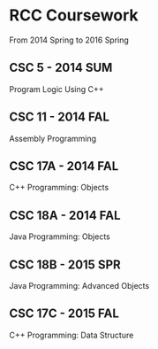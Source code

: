 # RCC Coursework
From 2014 Spring to 2016 Spring
## CSC 5 - 2014 SUM
Program Logic Using C++
## CSC 11 - 2014 FAL
Assembly Programming
## CSC 17A - 2014 FAL
C++ Programming: Objects
## CSC 18A - 2014 FAL
Java Programming: Objects
## CSC 18B - 2015 SPR
Java Programming: Advanced Objects
## CSC 17C - 2015 FAL
C++ Programming: Data Structure
